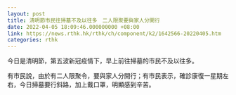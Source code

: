 ```yaml
---
layout: post
title: 清明節市民往掃墓不及以往多　二人限聚要與家人分開行
date: 2022-04-05 18:09:46.000000000 +08:00
link: https://news.rthk.hk/rthk/ch/component/k2/1642566-20220405.htm
categories: rthk
---
```


今日是清明節，第五波新冠疫情下，早上前往掃墓的市民不及以往多。

有市民說，由於有二人限聚令，要與家人分開行；有市民表示，確診康復一星期左右，今日掃墓要行斜路，加上戴口罩，明顯感到辛苦。
